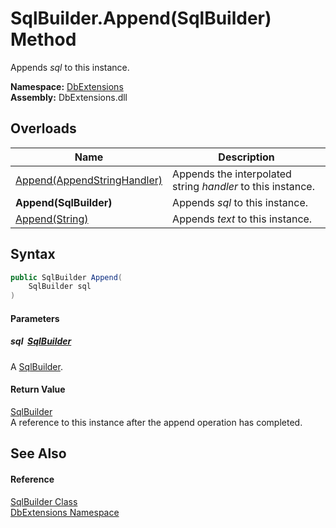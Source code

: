 SqlBuilder.Append(SqlBuilder) Method
====================================
Appends *sql* to this instance.
  
**Namespace:** [DbExtensions][1]  
**Assembly:** DbExtensions.dll

Overloads
---------

| Name                             | Description                                                 |
| -------------------------------- | ----------------------------------------------------------- |
| [Append(AppendStringHandler)][2] | Appends the interpolated string *handler* to this instance. |
| **Append(SqlBuilder)**           | Appends *sql* to this instance.                             |
| [Append(String)][3]              | Appends *text* to this instance.                            |


Syntax
------

```csharp
public SqlBuilder Append(
	SqlBuilder sql
)
```

#### Parameters

##### *sql*  [SqlBuilder][4]
A [SqlBuilder][4].

#### Return Value
[SqlBuilder][4]  
A reference to this instance after the append operation has completed.

See Also
--------

#### Reference
[SqlBuilder Class][4]  
[DbExtensions Namespace][1]  

[1]: ../README.md
[2]: Append_1.md
[3]: Append_2.md
[4]: README.md